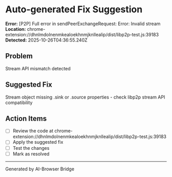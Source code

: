 # Auto-generated Fix Suggestion

**Error:** [P2P] Full error in sendPeerExchangeRequest: Error: Invalid stream
**Location:** chrome-extension://dhnlmdolnenmkealoekhnmjknllealip/dist/libp2p-test.js:39183
**Detected:** 2025-10-26T04:36:55.240Z

## Problem
Stream API mismatch detected

## Suggested Fix
Stream object missing .sink or .source properties - check libp2p stream API compatibility

## Action Items
- [ ] Review the code at chrome-extension://dhnlmdolnenmkealoekhnmjknllealip/dist/libp2p-test.js:39183
- [ ] Apply the suggested fix
- [ ] Test the changes
- [ ] Mark as resolved

---
Generated by AI-Browser Bridge
